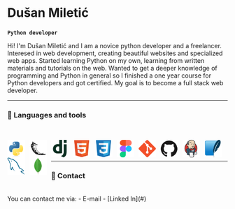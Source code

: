 <h1>Dušan Miletić</h1>

**`Python developer`**

Hi! I'm Dušаn Miletić and I am a novice python developer and a freelancer. Interesed in web development, creating beautiful websites and specialized web apps. Started learning Python on my own, learning from written materials and tutorials on the web. Wanted to get a deeper knowledge of programming and Python in general so I finished a one year course for Python developers and got certified. My goal is to become a full stack web developer.

 <!-- insert social media and contact info (a href with imgs) above line break -->

---

<h3> 🧰 Languages and tools </h3>
<br>
<!-- icons by devicons -->
<!-- programming languages and frameworks -->
<p>
    <img align="left" title="Python" alt="Python" width="40px" style="padding-right:10px;" src="icons/python-original.svg"/>
    <img align="left" title="Flask" alt="Flask" width="40px" style="padding-right:10px;" src="icons/flask-w-bg-rounded.svg"/>
    <img align="left" title="Django" alt="Django" width="40px" style="padding-right:10px;" src="icons/django-plain.svg"/>
    <!-- markup, look and feel, design -->
    <img align="left" title="HTML5" alt="HTML5" width="40px" style="padding-right:10px;" src="icons/html5-original.svg"/>
    <img align="left" title="CSS3" alt="CSS3" width="40px" style="padding-right:10px;" src="icons/css3-original.svg"/>
    <img align="left" title="Figma" alt="Figma" width="40px" style="padding-right:10px;" src="icons/figma-original.svg"/>
    <!-- tools, vcs, ci/cd -->
    <img align="left" title="Git" alt="Git" width="40px" style="padding-right:10px;" src="icons/git-original.svg"/>
    <img align="left" title="Github" alt="Github" width="40px" style="padding-right:10px;" src="icons/github-w-bg.svg"/>
    <img align="left" title="Jenkins" alt="Jenkins" width="40px" style="padding-right:10px;" src="icons/jenkins-original.svg"/>
    <!-- data storage -->
    <img align="left" title="SQLite" alt="SQLite" width="40px" style="padding-right:10px;" src="icons/sqlite-original.svg"/>
    <img align="left" title="MySQL" alt="MySQL" width="40px" style="padding-right:10px;" src="icons/mysql-original.svg"/>
    <img align="left" title="MongoDB" alt="MongoDB" width="40px" style="padding-right:10px;" src="icons/mongodb-original.svg"/>
</p>

<br>
<br>

---

<h3> 💬 Contact </h3>
<br>
You can contact me via:
- E-mail
- [Linked In](#)

<!--
**MDule/mdule** is a ✨ _special_ ✨ repository because its `README.md` (this file) appears on your GitHub profile.

Here are some ideas to get you started:

- 🔭 I’m currently working on ...
- 🌱 I’m currently learning ...
- 👯 I’m looking to collaborate on ...
- 🤔 I’m looking for help with ...
- 💬 Ask me about ...
- 📫 How to reach me: ...
- 😄 Pronouns: ...
- ⚡ Fun fact: ...  -->
